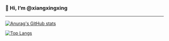 ### 👋 Hi, I’m @xiangxingxing

---

[![Anurag's GitHub stats](https://github-readme-stats.vercel.app/api?username=xiangxingxing&count_private=true&show_icons=true&theme=radical&include_all_commits=true)](https://github.com/anuraghazra/github-readme-stats)

[![Top Langs](https://github-readme-stats.vercel.app/api/top-langs/?username=xiangxingxing&hide=html&layout=compact)](https://github.com/anuraghazra/github-readme-stats)